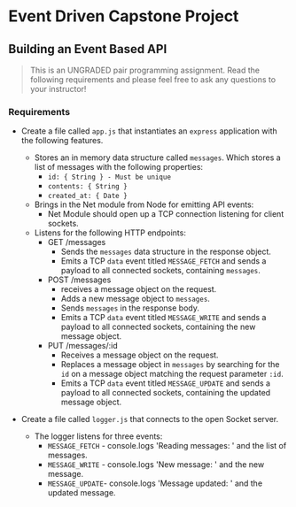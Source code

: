 # Event Driven Capstone Project

## Building an Event Based API

> This is an UNGRADED pair programming assignment. Read the following requirements and please feel free to ask any questions to your instructor!

### Requirements
- Create a file called `app.js` that instantiates an `express` application with the following features.
    - Stores an in memory data structure called `messages`. Which stores a list of messages with the following properties:
        - `id: { String } - Must be unique`
        - `contents: { String }`
        - `created_at: { Date }`
    - Brings in the Net module from Node for emitting API events:
        - Net Module should open up a TCP connection listening for client sockets. 
    - Listens for the following HTTP endpoints:
        - GET /messages
            - Sends the `messages` data structure in the response object.
            - Emits a TCP `data` event titled `MESSAGE_FETCH` and sends a payload to all connected sockets, containing `messages`.
        - POST /messages
            - receives a message object on the request.
            - Adds a new message object to `messages`.
            - Sends `messages` in the response body.
            - Emits a TCP `data` event titled `MESSAGE_WRITE` and sends a payload to all connected sockets, containing the new message object.
        - PUT /messages/:id
            - Receives a message object on the request.
            - Replaces a message object in `messages` by searching for the `id` on a message object matching the request parameter `:id`.
            - Emits a TCP `data` event titled `MESSAGE_UPDATE` and sends a payload to all connected sockets, containing the updated message object.

- Create a file called `logger.js` that connects to the open Socket server.
    - The logger listens for three events:
        - `MESSAGE_FETCH` - console.logs 'Reading messages: ' and the list of messages.
        - `MESSAGE_WRITE` - console.logs 'New message: ' and the new message.
        - `MESSAGE_UPDATE`- console.logs 'Message updated: ' and the updated message.
